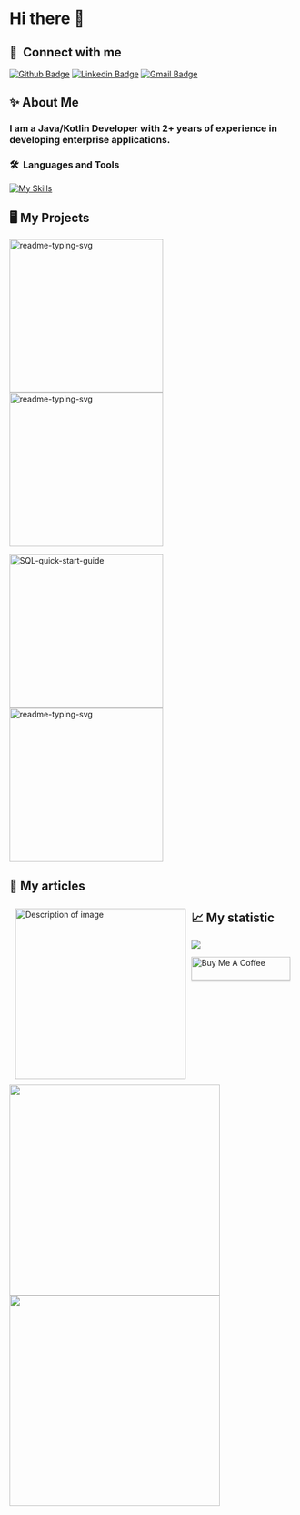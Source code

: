 # Hi there 👋

## 🔗 &nbsp;**Connect with me**

[![Github Badge](http://img.shields.io/badge/-Github-black?style=flat-square&logo=github&link=https://github.com/joleksiysurovtsev/)](https://github.com/joleksiysurovtsev/) 
[![Linkedin Badge](https://img.shields.io/badge/-LinkedIn-blue?style=flat-square&logo=Linkedin&logoColor=white&link=https://www.linkedin.com/in/oleksiy-surovtsev/)](https://www.linkedin.com/in/oleksiy-surovtsev)
[![Gmail Badge](https://img.shields.io/badge/-Gmail-d14836?style=flat-square&logo=Gmail&logoColor=white&link=mailto:defcon.joleksiysurovtsev@gmail.com)](mailto:defcon.joleksiysurovtsev@gmail.com)

## ✨  About Me
### I am a Java/Kotlin Developer with 2+ years of experience in developing enterprise applications.
### 🛠️&nbsp;&nbsp;Languages&nbsp;and&nbsp;Tools

[![My Skills](https://skillicons.dev/icons?i=java,kotlin,spring,html,css,javascript,docker,git,gitlab,gradle,idea,jenkins,kubernetes,md,mysql,postgres,maven,kafka&perline=9)](https://skillicons.dev)


## 🖥️ My Projects
 <p align="left">
    <a href="https://github.com/joleksiysurovtsev/currency-bot"><img width="270" src="https://denvercoder1-github-readme-stats.vercel.app/api/pin/?username=joleksiysurovtsev&repo=currency-bot&theme=react&bg_color=1F222E&title_color=F85D7F&hide_border=true&icon_color=F8D866&show_icons=false" alt="readme-typing-svg">   </a>
      <a href="https://github.com/joleksiysurovtsev/gradle-version-catalog-example"><img width="270" src="https://denvercoder1-github-readme-stats.vercel.app/api/pin/?username=joleksiysurovtsev&repo=gradle-version-catalog-example&theme=react&bg_color=1F222E&title_color=F85D7F&hide_border=true&icon_color=F8D866&show_icons=false" alt="readme-typing-svg">   </a>
 </p>
 <p align="left">
    <a href="https://github.com/joleksiysurovtsev/SQL-quick-start-guide"><img width="270" src="https://denvercoder1-github-readme-stats.vercel.app/api/pin/?username=joleksiysurovtsev&repo=SQL-quick-start-guide&theme=react&bg_color=1F222E&title_color=F85D7F&hide_border=true&icon_color=F8D866&show_icons=false" alt="SQL-quick-start-guide">     </a>
    <a href="https://github.com/joleksiysurovtsev/Spring-microservices-in-action"><img width="270" src="https://denvercoder1-github-readme-stats.vercel.app/api/pin/?username=joleksiysurovtsev&repo=Spring-microservices-in-action&theme=react&bg_color=1F222E&title_color=F85D7F&hide_border=true&icon_color=F8D866&show_icons=false" alt="readme-typing-svg">   </a>
 </p>



## 📰 My articles
<a href="https://medium.com/@joleksiysurovtsev/gradle-version-catalog-simplifying-dependency-management-between-independent-projects-4a8e8dd2cbe0"> <img src="https://miro.medium.com/v2/resize:fit:828/format:webp/1*0jRG4hrnn18WSjxE8A5AHA.png" alt="Description of image" width="300" style="float: left; margin: 10px;">
</a>


## 📈 My statistic
  
![](http://github-profile-summary-cards.vercel.app/api/cards/profile-details?username=joleksiysurovtsev&theme=dracula) <br>

<a href="https://github.com/anuraghazra/github-readme-stats">
  <img align="left" width="370" src="https://github-readme-stats.vercel.app/api?username=joleksiysurovtsev&show_icons=true&theme=dracula" />
</a>
<a href="https://github.com/anuraghazra/convoychat">
  <img align="left" width="370" src="https://github-readme-stats.vercel.app/api/top-langs/?username=joleksiysurovtsev&layout=compact&theme=dracula" />
</a>


 <p align="left">
<a href="https://www.buymeacoffee.com/oleksiysur" target="_blank"><img src="https://www.buymeacoffee.com/assets/img/custom_images/orange_img.png" alt="Buy Me A Coffee" style="height: 41px !important;width: 174px !important;box-shadow: 0px 3px 2px 0px rgba(190, 190, 190, 0.5) !important;-webkit-box-shadow: 0px 3px 2px 0px rgba(190, 190, 190, 0.5) !important;" ></a>
</p>
